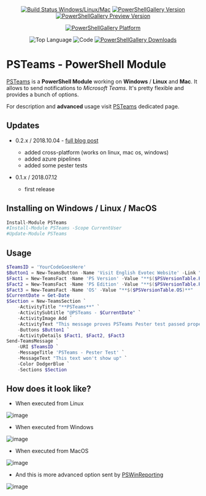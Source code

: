 
 <!---
[![Build Status Windows/Linux/Mac](https://dev.azure.com/evotecpl/PSTeams/_apis/build/status/EvotecIT.PSTeams)](https://dev.azure.com/evotecpl/PSTeams/_build/latest?definitionId=2)
--->

<center>

[![Build Status Windows/Linux/Mac](https://img.shields.io/azure-devops/build/evotecpl/50de6197-c7ea-433e-b6a6-689968cabe05/2.svg?label=builds%20on%20windows/macOs/linux&style=for-the-badge)](https://dev.azure.com/evotecpl/PSTeams/_build/latest?definitionId=2)
[![PowerShellGallery Version](https://img.shields.io/powershellgallery/v/PSTeams.svg?style=for-the-badge)](https://www.powershellgallery.com/packages/PSTeams)
[![PowerShellGallery Preview Version](https://img.shields.io/powershellgallery/vpre/PSTeams.svg?label=powershell%20gallery%20preview&colorB=yellow&style=for-the-badge)](https://www.powershellgallery.com/packages/PSTeams)

[![PowerShellGallery Platform](https://img.shields.io/powershellgallery/p/PSTeams.svg?style=for-the-badge)](https://www.powershellgallery.com/packages/PSTeams)

![Top Language](https://img.shields.io/github/languages/top/evotecit/psteams.svg?style=for-the-badge)
![Code](https://img.shields.io/github/languages/code-size/evotecit/psteams.svg?style=for-the-badge)
[![PowerShellGallery Downloads](https://img.shields.io/powershellgallery/dt/PSTeams.svg?style=for-the-badge)](https://www.powershellgallery.com/packages/PSTeams)

</center>

# PSTeams - PowerShell Module

[PSTeams](https://evotec.xyz/hub/scripts/psteams-powershell-module/) is a **PowerShell Module** working on **Windows** / **Linux** and **Mac**. It allows to send notifications to _Microsoft Teams_. It's pretty flexible and provides a bunch of options.

For description and **advanced** usage visit [PSTeams](https://evotec.xyz/hub/scripts/psteams-powershell-module/) dedicated page.

## Updates

-   0.2.x / 2018.10.04 - [full blog post](https://evotec.xyz/psteams-send-notifications-to-ms-teams-from-mac-linux-or-windows/)

    -   added cross-platform (works on linux, mac os, windows)
    -   added azure pipelines
    -   added some pester tests

-   0.1.x / 2018.07.12
    -   first release

## Installing on Windows / Linux / MacOS

```powershell
Install-Module PSTeams
#Install-Module PSTeams -Scope CurrentUser
#Update-Module PSTeams
```

## Usage

```powershell
$TeamsID = 'YourCodeGoesHere'
$Button1 = New-TeamsButton -Name 'Visit English Evotec Website' -Link "https://evotec.xyz"
$Fact1 = New-TeamsFact -Name 'PS Version' -Value "**$($PSVersionTable.PSVersion)**"
$Fact2 = New-TeamsFact -Name 'PS Edition' -Value "**$($PSVersionTable.PSEdition)**"
$Fact3 = New-TeamsFact -Name 'OS' -Value "**$($PSVersionTable.OS)**"
$CurrentDate = Get-Date
$Section = New-TeamsSection `
    -ActivityTitle "**PSTeams**" `
    -ActivitySubtitle "@PSTeams - $CurrentDate" `
    -ActivityImage Add `
    -ActivityText "This message proves PSTeams Pester test passed properly." `
    -Buttons $Button1 `
    -ActivityDetails $Fact1, $Fact2, $Fact3
Send-TeamsMessage `
    -URI $TeamsID `
    -MessageTitle 'PSTeams - Pester Test' `
    -MessageText "This text won't show up" `
    -Color DodgerBlue `
    -Sections $Section
```

## How does it look like?

-   When executed from Linux

![image](https://evotec.xyz/wp-content/uploads/2018/10/img_5bb6509e8013e.png)

-   When executed from Windows

![image](https://evotec.xyz/wp-content/uploads/2018/10/img_5bb650ade0d73.png)

-   When executed from MacOS

![image](https://evotec.xyz/wp-content/uploads/2018/10/img_5bb650be35f4b.png)

-   And this is more advanced option sent by [PSWinReporting](https://evotec.xyz/hub/scripts/pswinreporting-powershell-module/)

![image](https://evotec.xyz/wp-content/uploads/2018/09/img_5b9e830101081.png)
